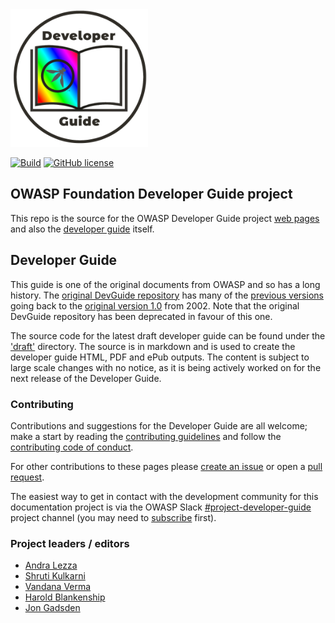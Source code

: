 <img src="assets/images/dg_logo_di.png" alt="DevGuide logo" height="220px"/>

[![Build](https://github.com/OWASP/www-project-developer-guide/actions/workflows/ci.yaml/badge.svg)](https://github.com/OWASP/www-project-developer-guide/actions/workflows/ci.yaml)
[![GitHub license](https://img.shields.io/github/license/owasp/www-project-developer-guide.svg)](license.txt)

## OWASP Foundation Developer Guide project

This repo is the source for the OWASP Developer Guide project [web pages][pages]
and also the [developer guide][draftguide] itself.

## Developer Guide

This guide is one of the original documents from OWASP and so has a long history.
The [original DevGuide repository][devguide] has many of the [previous versions][versions]
going back to the [original version 1.0][original] from 2002.
Note that the original DevGuide repository has been deprecated in favour of this one.

The source code for the latest draft developer guide can be found under the ['draft'][draft] directory.
The source is in markdown and is used to create the developer guide HTML, PDF and ePub outputs.
The content is subject to large scale changes with no notice,
as it is being actively worked on for the next release of the Developer Guide.

### Contributing

Contributions and suggestions for the Developer Guide are all welcome;
make a start by reading the [contributing guidelines][guide] and follow the [contributing code of conduct][conduct].

For other contributions to these pages please [create an issue][issues] or open a [pull request][request].

The easiest way to get in contact with the development community for this documentation project
is via the OWASP Slack [#project-developer-guide][project] project channel
(you may need to [subscribe](https://owasp.org/slack/invite) first).

### Project leaders / editors

- [Andra Lezza](mailto:andra.lezza@owasp.org)
- [Shruti Kulkarni](mailto:shruti.kulkarni@owasp.org)
- [Vandana Verma](vandana.verma@owasp.org)
- [Harold Blankenship](mailto:harold.blankenship@owasp.org)
- [Jon Gadsden](mailto:jon.gadsden@owasp.org)

[conduct]: code_of_conduct.md
[guide]: contributing.md
[devguide]: https://github.com/OWASP/DevGuide
[draft]: draft
[draftguide]: https://owasp.org/www-project-developer-guide/draft/
[issues]: https://github.com/OWASP/www-project-developer-guide/issues/new/choose
[original]: https://github.com/OWASP/DevGuide/blob/1d24d140de3724b6f95655e53b8d0cc6689fbfd8/DevGuide1.0/OWASPBuildingSecureWebApplicationsAndWebServices-V1.0.pdf
[pages]: https://owasp.org/www-project-developer-guide/
[project]: https://owasp.slack.com/messages/C04QN6CMNAC
[request]: https://github.com/OWASP/www-project-developer-guide/pulls
[versions]: https://github.com/OWASP/DevGuide/wiki#old-versions
